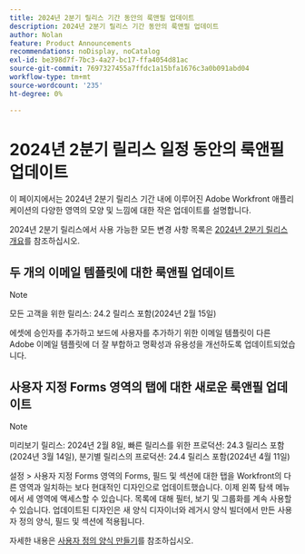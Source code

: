 ```yaml
---
title: 2024년 2분기 릴리스 기간 동안의 룩앤필 업데이트
description: 2024년 2분기 릴리스 기간 동안의 룩앤필 업데이트
author: Nolan
feature: Product Announcements
recommendations: noDisplay, noCatalog
exl-id: be398d7f-7bc3-4a27-bc17-ffa4054d81ac
source-git-commit: 7697327455a7ffdc1a15bfa1676c3a0b091abd04
workflow-type: tm+mt
source-wordcount: '235'
ht-degree: 0%

---
```


# 2024년 2분기 릴리스 일정 동안의 룩앤필 업데이트

이 페이지에서는 2024년 2분기 릴리스 기간 내에 이루어진 Adobe Workfront 애플리케이션의 다양한 영역의 모양 및 느낌에 대한 작은 업데이트를 설명합니다.

2024년 2분기 릴리스에서 사용 가능한 모든 변경 사항 목록은 [2024년 2분기 릴리스 개요](/help/quicksilver/product-announcements/product-releases/24-q2-release-activity/24-q2-release-overview.md)를 참조하십시오.

## 두 개의 이메일 템플릿에 대한 룩앤필 업데이트

>[!NOTE]
>
>모든 고객을 위한 릴리스: 24.2 릴리스 포함(2024년 2월 15일)

에셋에 승인자를 추가하고 보드에 사용자를 추가하기 위한 이메일 템플릿이 다른 Adobe 이메일 템플릿에 더 잘 부합하고 명확성과 유용성을 개선하도록 업데이트되었습니다.

## 사용자 지정 Forms 영역의 탭에 대한 새로운 룩앤필 업데이트

>[!NOTE]
>
>미리보기 릴리스: 2024년 2월 8일, 빠른 릴리스를 위한 프로덕션: 24.3 릴리스 포함(2024년 3월 14일), 분기별 릴리스의 프로덕션: 24.4 릴리스 포함(2024년 4월 11일)

설정 > 사용자 지정 Forms 영역의 Forms, 필드 및 섹션에 대한 탭을 Workfront의 다른 영역과 일치하는 보다 현대적인 디자인으로 업데이트했습니다. 이제 왼쪽 탐색 메뉴에서 세 영역에 액세스할 수 있습니다. 목록에 대해 필터, 보기 및 그룹화를 계속 사용할 수 있습니다. 업데이트된 디자인은 새 양식 디자이너와 레거시 양식 빌더에서 만든 사용자 정의 양식, 필드 및 섹션에 적용됩니다.

자세한 내용은 [사용자 정의 양식 만들기](/help/quicksilver/administration-and-setup/customize-workfront/create-manage-custom-forms/form-designer/design-a-form/design-a-form.md)를 참조하십시오.
